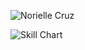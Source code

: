 ![Norielle Cruz](https://cr-ss-service.azurewebsites.net/api/ScreenShot?widget=summary&username=noriellecruz&style=--avatar-size:0px;--branding-text-color:transparent;--badges-padding:15px)

![Skill Chart](https://cr-skills-chart-widget.azurewebsites.net/api/api?username=noriellecruz)
